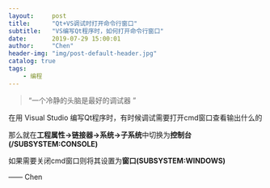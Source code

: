 ```yaml
---
layout:     post
title:      "Qt+VS调试时打开命令行窗口"
subtitle:   "VS编写Qt程序时，如何打开命令行窗口"
date:       2019-07-29 15:00:01
author:     "Chen"
header-img: "img/post-default-header.jpg"
catalog: true
tags:
    - 编程
---
```


> “一个冷静的头脑是最好的调试器 ”

在用 Visual Studio 编写Qt程序时，有时候调试需要打开cmd窗口查看输出什么的

那么就在**工程属性->链接器->系统->子系统**中切换为**控制台(/SUBSYSTEM:CONSOLE)**

如果需要关闭cmd窗口则将其设置为**窗口(SUBSYSTEM:WINDOWS)**

—— Chen


